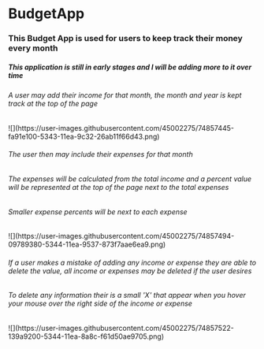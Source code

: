 
# BudgetApp
<h3>This Budget App is used for users to keep track their money every month</h3>

<h5>This application is still in early stages and I will be adding more to it over time</h5>

<h6>A user may add their income for that month, the month and year is kept track at the top of the page</h6>
![](https://user-images.githubusercontent.com/45002275/74857445-fa91e100-5343-11ea-9c32-26ab11f66d43.png)

<h6>The user then may include their expenses for that month</h6>
<h6>The expenses will be calculated from the total income and a percent value will be represented at the top of the page next to the total expenses</h6>
<h6>Smaller expense percents will be next to each expense</h6>
![](https://user-images.githubusercontent.com/45002275/74857494-09789380-5344-11ea-9537-873f7aae6ea9.png)

<h6>If a user makes a mistake of adding any income or expense they are able to delete the value, all income or expenses may be deleted if the user desires</h6>
<h6>To delete any information their is a small 'X' that appear when you hover your mouse over the right side of the income or expense</h6>
![](https://user-images.githubusercontent.com/45002275/74857522-139a9200-5344-11ea-8a8c-f61d50ae9705.png)



